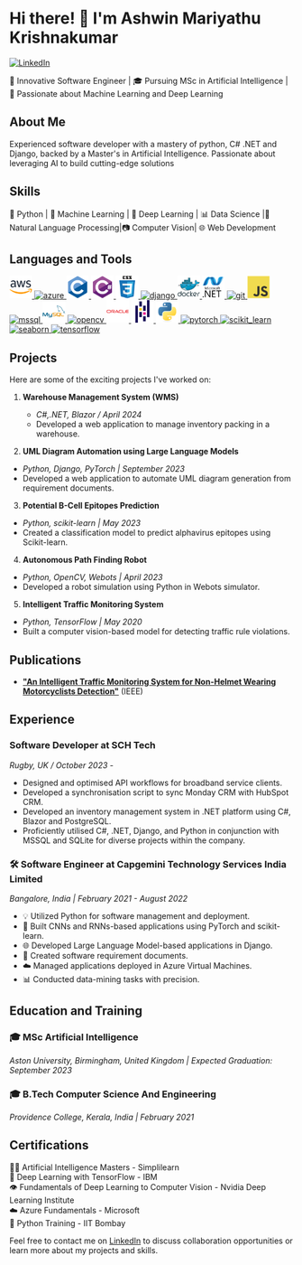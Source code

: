 # Hi there! 👋 I'm Ashwin Mariyathu Krishnakumar

[![LinkedIn](https://img.shields.io/badge/LinkedIn-Connect-blue)](https://linkedin.com/in/ashwin-mariyathu-krishnakumar/)

🚀 Innovative Software Engineer | 🎓 Pursuing MSc in Artificial Intelligence | 🌟 Passionate about Machine Learning and Deep Learning

## About Me

Experienced software developer with a mastery of python, C# .NET and Django, backed by a Master's in Artificial Intelligence. Passionate about leveraging AI to build cutting-edge solutions

## Skills

🐍 Python | 🧠 Machine Learning | 🚀 Deep Learning | 📊 Data Science |📝 Natural Language Processing|📷 Computer Vision| 🌐 Web Development 

<h2 align="left">Languages and Tools</h2>
<p align="left"> <a href="https://aws.amazon.com" target="_blank" rel="noreferrer"> <img src="https://raw.githubusercontent.com/devicons/devicon/master/icons/amazonwebservices/amazonwebservices-original-wordmark.svg" alt="aws" width="40" height="40"/> </a> <a href="https://azure.microsoft.com/en-in/" target="_blank" rel="noreferrer"> <img src="https://www.vectorlogo.zone/logos/microsoft_azure/microsoft_azure-icon.svg" alt="azure" width="40" height="40"/> </a> <a href="https://www.cprogramming.com/" target="_blank" rel="noreferrer"> <img src="https://raw.githubusercontent.com/devicons/devicon/master/icons/c/c-original.svg" alt="c" width="40" height="40"/> </a> <a href="https://www.w3schools.com/cs/" target="_blank" rel="noreferrer"> <img src="https://raw.githubusercontent.com/devicons/devicon/master/icons/csharp/csharp-original.svg" alt="csharp" width="40" height="40"/> </a> <a href="https://www.w3schools.com/css/" target="_blank" rel="noreferrer"> <img src="https://raw.githubusercontent.com/devicons/devicon/master/icons/css3/css3-original-wordmark.svg" alt="css3" width="40" height="40"/> </a> <a href="https://www.djangoproject.com/" target="_blank" rel="noreferrer"> <img src="https://cdn.worldvectorlogo.com/logos/django.svg" alt="django" width="40" height="40"/> </a> <a href="https://www.docker.com/" target="_blank" rel="noreferrer"> <img src="https://raw.githubusercontent.com/devicons/devicon/master/icons/docker/docker-original-wordmark.svg" alt="docker" width="40" height="40"/> </a> <a href="https://dotnet.microsoft.com/" target="_blank" rel="noreferrer"> <img src="https://raw.githubusercontent.com/devicons/devicon/master/icons/dot-net/dot-net-original-wordmark.svg" alt="dotnet" width="40" height="40"/> </a> <a href="https://git-scm.com/" target="_blank" rel="noreferrer"> <img src="https://www.vectorlogo.zone/logos/git-scm/git-scm-icon.svg" alt="git" width="40" height="40"/> </a> <a href="https://developer.mozilla.org/en-US/docs/Web/JavaScript" target="_blank" rel="noreferrer"> <img src="https://raw.githubusercontent.com/devicons/devicon/master/icons/javascript/javascript-original.svg" alt="javascript" width="40" height="40"/> </a> <a href="https://www.microsoft.com/en-us/sql-server" target="_blank" rel="noreferrer"> <img src="https://www.svgrepo.com/show/303229/microsoft-sql-server-logo.svg" alt="mssql" width="40" height="40"/> </a> <a href="https://www.mysql.com/" target="_blank" rel="noreferrer"> <img src="https://raw.githubusercontent.com/devicons/devicon/master/icons/mysql/mysql-original-wordmark.svg" alt="mysql" width="40" height="40"/> </a> <a href="https://opencv.org/" target="_blank" rel="noreferrer"> <img src="https://www.vectorlogo.zone/logos/opencv/opencv-icon.svg" alt="opencv" width="40" height="40"/> </a> <a href="https://www.oracle.com/" target="_blank" rel="noreferrer"> <img src="https://raw.githubusercontent.com/devicons/devicon/master/icons/oracle/oracle-original.svg" alt="oracle" width="40" height="40"/> </a> <a href="https://pandas.pydata.org/" target="_blank" rel="noreferrer"> <img src="https://raw.githubusercontent.com/devicons/devicon/2ae2a900d2f041da66e950e4d48052658d850630/icons/pandas/pandas-original.svg" alt="pandas" width="40" height="40"/> </a> <a href="https://www.python.org" target="_blank" rel="noreferrer"> <img src="https://raw.githubusercontent.com/devicons/devicon/master/icons/python/python-original.svg" alt="python" width="40" height="40"/> </a> <a href="https://pytorch.org/" target="_blank" rel="noreferrer"> <img src="https://www.vectorlogo.zone/logos/pytorch/pytorch-icon.svg" alt="pytorch" width="40" height="40"/> </a> <a href="https://scikit-learn.org/" target="_blank" rel="noreferrer"> <img src="https://upload.wikimedia.org/wikipedia/commons/0/05/Scikit_learn_logo_small.svg" alt="scikit_learn" width="40" height="40"/> </a> <a href="https://seaborn.pydata.org/" target="_blank" rel="noreferrer"> <img src="https://seaborn.pydata.org/_images/logo-mark-lightbg.svg" alt="seaborn" width="40" height="40"/> </a> <a href="https://www.tensorflow.org" target="_blank" rel="noreferrer"> <img src="https://www.vectorlogo.zone/logos/tensorflow/tensorflow-icon.svg" alt="tensorflow" width="40" height="40"/> </a> </p>


## Projects

Here are some of the exciting projects I've worked on:
1. **Warehouse Management System (WMS)**
   - *C#,.NET, Blazor / April 2024*
   - Developed a web application to manage inventory packing in a warehouse. 

3.  **UML Diagram Automation using Large Language Models**
   - *Python, Django, PyTorch | September 2023*
   - Developed a web application to automate UML diagram generation from requirement documents.
     
3.  **Potential B-Cell Epitopes Prediction**
   - *Python, scikit-learn | May 2023*
   -  Created a classification model to predict alphavirus epitopes using Scikit-learn.

4.  **Autonomous Path Finding Robot**
   - *Python, OpenCV, Webots | April 2023*
   -  Developed a robot simulation using Python in Webots simulator.

5.  **Intelligent Traffic Monitoring System**
   - *Python, TensorFlow | May 2020*
   -  Built a computer vision-based model for detecting traffic rule violations.

## Publications

- [**"An Intelligent Traffic Monitoring System for Non-Helmet Wearing Motorcyclists Detection"**](https://ieeexplore.ieee.org/abstract/document/9325632) (IEEE)

## Experience
### Software Developer at SCH Tech
*Rugby, UK / October 2023 -*
- Designed and optimised API workflows for broadband service clients.
- Developed a synchronisation script to sync Monday CRM with HubSpot CRM.
- Developed an inventory management system in .NET platform using C#, Blazor and PostgreSQL.
- Proficiently utilised C#, .NET, Django, and Python in conjunction with MSSQL and SQLite for diverse projects within the company.

### 🛠️ Software Engineer at Capgemini Technology Services India Limited
*Bangalore, India | February 2021 - August 2022*

- 💡 Utilized Python for software management and deployment.
- 🤖 Built CNNs and RNNs-based applications using PyTorch and scikit-learn.
- 🌐 Developed Large Language Model-based applications in Django.
- 📜 Created software requirement documents.
- ☁️ Managed applications deployed in Azure Virtual Machines.
- 📊 Conducted data-mining tasks with precision.

## Education and Training

### 🎓 MSc Artificial Intelligence
*Aston University, Birmingham, United Kingdom | Expected Graduation: September 2023*

### 🎓 B.Tech Computer Science And Engineering
*Providence College, Kerala, India | February 2021*

## Certifications

👨‍🎓 Artificial Intelligence Masters - Simplilearn  
🚀 Deep Learning with TensorFlow - IBM  
👁️ Fundamentals of Deep Learning to Computer Vision - Nvidia Deep Learning Institute  
☁️ Azure Fundamentals - Microsoft  
🐍 Python Training - IIT Bombay





Feel free to contact me on [LinkedIn](https://linkedin.com/in/ashwin-mariyathu-krishnakumar/) to discuss collaboration opportunities or learn more about my projects and skills.
